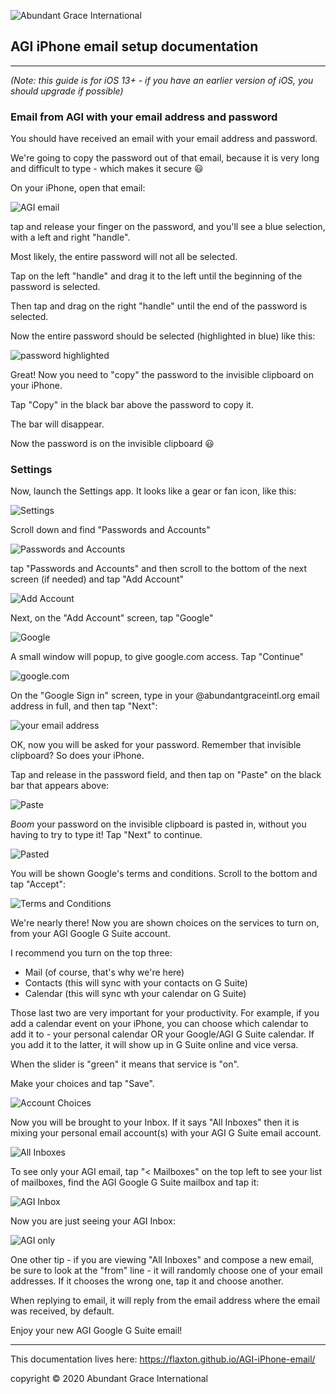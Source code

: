 
![Abundant Grace International](./AGI-Logo-2017.png "Abundant Grace International")
## AGI iPhone email setup documentation

* * *

_(Note: this guide is for iOS 13+ - if you have an earlier version of iOS, you should upgrade if possible)_

### Email from AGI with your email address and password

You should have received an email with your email address and password.

We're going to copy the password out of that email, because it is very long and difficult to type - which makes it secure :smiley:

On your iPhone, open that email:

![AGI email](./IMG_0990-edited.jpg "AGI email")

tap and release your finger on the password, and you'll see a blue selection, with a left and right "handle".

Most likely, the entire password will not all be selected.

Tap on the left "handle" and drag it to the left until the beginning of the password is selected.

Then tap and drag on the right "handle" until the end of the password is selected.

Now the entire password should be selected (highlighted in blue) like this:

![password highlighted](./IMG_0991-edited.jpg "password highlighted")

Great! Now you need to "copy" the password to the invisible clipboard on your iPhone.

Tap "Copy" in the black bar above the password to copy it.

The bar will disappear.

Now the password is on the invisible clipboard :smiley:

### Settings

Now, launch the Settings app. It looks like a gear or fan icon, like this:

![Settings](./IMG_0993-edited.jpg "Settings")

Scroll down and find "Passwords and Accounts"

![Passwords and Accounts](./IMG_0994-edited.jpg "Passwords and Accounts")

tap "Passwords and Accounts" and then scroll to the bottom of the next screen (if needed) and tap "Add Account"

![Add Account](./IMG_0995-edited.jpg "Add Account")

Next, on the "Add Account" screen, tap "Google"

![Google](./IMG_0996-edited.jpg "Google")

A small window will popup, to give google.com access. Tap "Continue"

![google.com](./IMG_0997-edited.jpg "google.com")

On the "Google Sign in" screen, type in your @abundantgraceintl.org email address in full, and then tap "Next":

![your email address](./IMG_1001-edited.jpg "your email address")

OK, now you will be asked for your password. Remember that invisible clipboard? So does your iPhone.

Tap and release in the password field, and then tap on "Paste" on the black bar that appears above:

![Paste](./IMG_1003-edited.jpg "Paste")

*Boom* your password on the invisible clipboard is pasted in, without you having to try to type it! Tap "Next" to continue.

![Pasted](./IMG_1004-edited.jpg "Pasted")

You will be shown Google's terms and conditions. Scroll to the bottom and tap "Accept":

![Terms and Conditions](./IMG_1006-edited.jpg "Terms and Conditions")

We're nearly there! Now you are shown choices on the services to turn on, from your AGI Google G Suite account.

I recommend you turn on the top three:

* Mail (of course, that's why we're here)
* Contacts (this will sync with your contacts on G Suite)
* Calendar (this will sync wth your calendar on G Suite)

Those last two are very important for your productivity. For example, if you add a calendar event on your iPhone, you can choose which calendar to add it to - your personal calendar OR your Google/AGI G Suite calendar. If you add it to the latter, it will show up in G Suite online and vice versa.

When the slider is "green" it means that service is "on".

Make your choices and tap "Save".

![Account Choices](./IMG_1007-edited.jpg "Account Choices")

Now you will be brought to your Inbox. If it says "All Inboxes" then it is mixing your personal email account(s) with your AGI G Suite email account.

![All Inboxes](./IMG_1008-edited.jpg "All Inboxes")

To see only your AGI email, tap "< Mailboxes" on the top left to see your list of mailboxes, find the AGI Google G Suite mailbox and tap it:

![AGI Inbox](./IMG_1009-edited.jpg "AGI Inbox")

Now you are just seeing your AGI Inbox:

![AGI only](./IMG_1010-edited.jpg "AGI only")

One other tip - if you are viewing "All Inboxes" and compose a new email, be sure to look at the "from" line - it will randomly choose one of your email addresses. If it chooses the wrong one, tap it and choose another.

When replying to email, it will reply from the email address where the email was received, by default.

Enjoy your new AGI Google G Suite email!

* * *

This documentation lives here: https://flaxton.github.io/AGI-iPhone-email/

copyright &copy; 2020 Abundant Grace International

